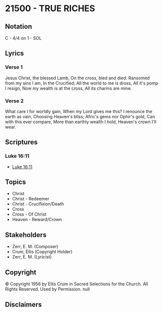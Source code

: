 # 21500 - TRUE RICHES

## Notation

C - 4/4 on 1 - SOL

## Lyrics

### Verse 1

Jesus Christ, the blessed Lamb, On the cross, bled and died. Ransomed from my sins I am, In the Crucified; All the world to me is dross, All it's pomp I resign, Now my wealth is at the cross, All its charms are mine.


### Verse 2

What care I for worldly gain, When my Lord gives me this? I renounce the earth as vain, Choosing Heaven's bliss; Afric's gems nor Ophir's gold, Can with this ever compare, More than earthly wealth I hold, Heaven's crown I'll wear.


## Scriptures

### Luke 16:11

- [Luke 16:11](https://www.biblegateway.com/passage/?search=Luke%2016%3A11)


## Topics

- Christ
- Christ - Redeemer
- Christ - Crucifixion/Death
- Cross
- Cross - Of Christ
- Heaven - Reward/Crown

## Stakeholders

- Zerr, E. M. (Composer)
- Crum, Ellis (Copyright Holder)
- Zerr, E. M. (Lyricist)

## Copyright

© Copyright 1956 by Ellis Crum in Sacred Selections for the Church. All Rights Reserved. Used by Permission.
null

## Disclaimers


